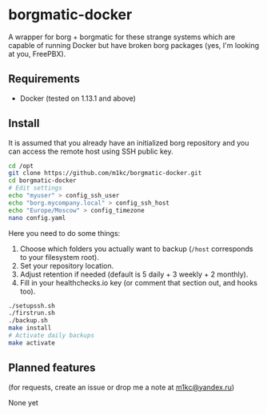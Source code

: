 # borgmatic-docker

A wrapper for borg + borgmatic for these strange systems which are capable
of running Docker but have broken borg packages (yes, I'm looking at you,
FreePBX).

## Requirements

* Docker (tested on 1.13.1 and above)

## Install

It is assumed that you already have an initialized borg repository
and you can access the remote host using SSH public key.

```sh
cd /opt
git clone https://github.com/m1kc/borgmatic-docker.git
cd borgmatic-docker
# Edit settings
echo "myuser" > config_ssh_user
echo "borg.mycompany.local" > config_ssh_host
echo "Europe/Moscow" > config_timezone
nano config.yaml
```

Here you need to do some things:

1. Choose which folders you actually want to backup (`/host` corresponds to your filesystem root).
2. Set your repository location.
3. Adjust retention if needed (default is 5 daily + 3 weekly + 2 monthly).
4. Fill in your healthchecks.io key (or comment that section out, and hooks too).

```sh
./setupssh.sh
./firstrun.sh
./backup.sh
make install
# Activate daily backups
make activate
```

## Planned features

(for requests, create an issue or drop me a note at m1kc@yandex.ru)

None yet
